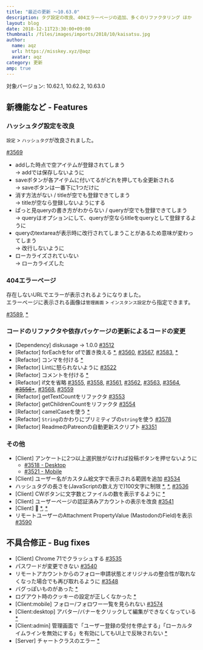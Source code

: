 ```yaml
---
title: "最近の更新 ～10.63.0"
description: タグ設定の改良、404エラーページの追加、多くのリファクタリング ほか
layout: blog
date: 2018-12-11T23:30:00+09:00
thumbnail: /files/images/imports/2018/10/kaisatsu.jpg
author:
  name: aqz
  url: https://misskey.xyz/@aqz
  avatar: aqz
category: 更新
amp: true
---
```

対象バージョン: 10.62.1, 10.62.2, 10.63.0

## 新機能など - Features

### ハッシュタグ設定を改良
`設定` > `ハッシュタグ`が改良されました。

[#3569](https://github.com/syuilo/misskey/pull/3569)

- addした時点で空アイテムが登録されてしまう  
  → addでは保存しないように
- saveボタンが各アイテムに付いてるがどれを押しても全更新される  
  → saveボタンは一番下に1つだけに
- 消す方法がない / titleが空でも登録できてしまう  
  → titleが空なら登録しないようにする
- ぱっと見queryの書き方がわからない / queryが空でも登録できてしまう  
  → queryはオプションにして、queryが空ならtitleをqueryとして登録するように
- queryのtextareaが表示時に改行されてしまうことがあるため意味が変わってしまう  
  → 改行しないように
- ローカライズされていない  
  → ローカライズした

### 404エラーページ
存在しないURLでエラーが表示されるようになりました。  
エラーページに表示される画像は`管理画面` > `インスタンス設定`から指定できます。

[#3589](https://github.com/syuilo/misskey/pull/3589), [*](https://github.com/syuilo/misskey/commit/69f246ce7faaa42637c7bc84d69de674d42b46ee)

### コードのリファクタや依存パッケージの更新によるコードの変更
- [Dependency] diskusage -> 1.0.0 [#3512](https://github.com/syuilo/misskey/pull/3512)
- [Refactor] forEachをfor ofで置き換える [*](https://github.com/syuilo/misskey/commit/1de8e1eeb1c741be49f49cab5292943b2623e222), [#3560](https://github.com/syuilo/misskey/pull/3560), [#3567](https://github.com/syuilo/misskey/pull/3567), [#3583](https://github.com/syuilo/misskey/pull/3583), [*](https://github.com/syuilo/misskey/commit/d885b872f314afeb2013e12859c6f58f9948ae2c)
- [Refactor] コンマを付ける [*](https://github.com/syuilo/misskey/commit/d3d50b2f7950d4c5ad40c5b0c509ec7cb6fdce17)
- [Refactor] Lintに怒られないように [#3522](https://github.com/syuilo/misskey/pull/3522)
- [Refactor] コメントを付ける [*](https://github.com/syuilo/misskey/commit/b2dedf7f985fc47c41817c1a3c91ff4ccddd87f6)
- [Refactor] if文を省略 [#3555](https://github.com/syuilo/misskey/pull/3555), [#3558](https://github.com/syuilo/misskey/pull/3558), [#3561](https://github.com/syuilo/misskey/pull/3561), [#3562](https://github.com/syuilo/misskey/pull/3562), [#3563](https://github.com/syuilo/misskey/pull/3563), [#3564](https://github.com/syuilo/misskey/pull/3564), ~~[#3556](https://github.com/syuilo/misskey/pull/3556)~~[*](https://github.com/syuilo/misskey/commit/b1b5a795c864fb421c7b3508e14fded569479042), [#3568](https://github.com/syuilo/misskey/pull/3568), [#3559](https://github.com/syuilo/misskey/pull/3559)
- [Refactor] getTextCountをリファクタ [#3553](https://github.com/syuilo/misskey/pull/3553)
- [Refactor] getChildrenCountをリファクタ [#3554](https://github.com/syuilo/misskey/pull/3554)
- [Refactor] camelCaseを使う [*](https://github.com/syuilo/misskey/commit/284df2743539c382e3607b74e1f8539354aee650)
- [Refactor] `String`のかわりにプリミティブの`string`を使う [#3578](https://github.com/syuilo/misskey/pull/3578)
- [Refactor] ReadmeのPatreonの自動更新スクリプト [#3351](https://github.com/syuilo/misskey/pull/3551)

### その他
- [Client] アンケートに2つ以上選択肢がなければ投稿ボタンを押せないように
  * [#3518 - Desktop](https://github.com/syuilo/misskey/pull/3518)
  * [#3521 - Mobile](https://github.com/syuilo/misskey/pull/3521)
- [Client] ユーザー名がカスタム絵文字で表示される範囲を追加 [#3534](https://github.com/syuilo/misskey/pull/3534)
- ハッシュタグの長さを(JavaScriptの数え方で)100文字に制限 [*](https://github.com/syuilo/misskey/commit/1e7b5a0a983dd997a3123526a51a9dfb8d8a294f), [*](https://github.com/syuilo/misskey/commit/f72b00bec7825a29b3b80af7d15e53dc98ebc231), [#3536](https://github.com/syuilo/misskey/pull/3536)
- [Client] CWボタンに文字数とファイルの数を表示するように [*](https://github.com/syuilo/misskey/commit/596f92cfccdc3f7877ac16e5ddfb3dc489eb5fc2)
- [Client] ユーザーページの認証済みアカウントの表示を改良 [#3541](https://github.com/syuilo/misskey/pull/3541)
- [Client] 🎨 [*](https://github.com/syuilo/misskey/commit/3acd2e0f0cd77bf88228dede5e01aaab45c1cad4), [*](https://github.com/syuilo/misskey/commit/bca3c6f8bf6c2b0a9037a81dcec38c67471a50a7)
- リモートユーザーのAttachment PropertyValue (MastodonのField)を表示 [#3590](https://github.com/syuilo/misskey/pull/3590)

## 不具合修正 - Bug fixes
- [Client] Chrome 71でクラッシュする [#3535](https://github.com/syuilo/misskey/pull/3535)
- パスワードが変更できない [#3540](https://github.com/syuilo/misskey/pull/3540)
- リモートアカウントからのフォロー申請状態とオリジナルの整合性が取れなくなった場合でも再び取れるように [#3548](https://github.com/syuilo/misskey/pull/3548)
- バグっぽいものがあった [*](https://github.com/syuilo/misskey/commit/fc05540404cd53070b0c419ba50f9d24ceaa3b2b)
- ログアウト時のクッキーの設定が正しくなかった [*](https://github.com/syuilo/misskey/commit/6a97f0b7f60ce5de2d4c76eea036c54986491503)
- [Client:mobile] フォロー/フォロワー一覧を見られない [#3574](https://github.com/syuilo/misskey/pull/3574)
- [Client:desktop] アバター/バナーをクリックして編集ができなくなっている [*](https://github.com/syuilo/misskey/commit/121dd86299564eff679a5ac8512f1b30d3e678b9)
- [Client:admin] 管理画面で「ユーザー登録の受付を停止する」「ローカルタイムラインを無効にする」を有効にしてもUI上で反映されない [*](https://github.com/syuilo/misskey/commit/a6dc0f3684f72df6799990395c2f77e65d39e3b5)
- [Server] チャートクラスのエラー [*](https://github.com/syuilo/misskey/commit/30c53e9ee078e156f433d18058cc099a63d51642)